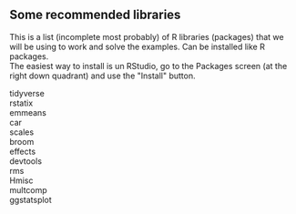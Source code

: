 ## Some recommended libraries  
This is a list (incomplete most probably) of R libraries (packages) that we will be using to work and solve the examples. Can be installed like R packages.  
The easiest way to install is un RStudio, go to the Packages screen (at the right down quadrant) and use the "Install" button.

tidyverse  
rstatix    
emmeans  
car  
scales  
broom  
effects  
devtools  
rms  
Hmisc  
multcomp  
ggstatsplot  
